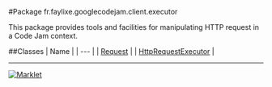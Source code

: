 #Package fr.faylixe.googlecodejam.client.executor
<p>This package provides tools and facilities for manipulating
 HTTP request in a Code Jam context.</p>
##Classes
| Name |
| --- |
| <a href="Request.md"> Request</a> |
| <a href="HttpRequestExecutor.md"> HttpRequestExecutor</a> |

---

[![Marklet](https://img.shields.io/badge/Generated%20by-Marklet-green.svg)](https://github.com/Faylixe/marklet)